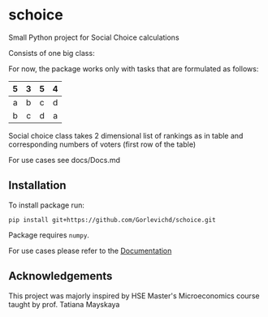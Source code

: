 # schoice

Small Python project for Social Choice calculations

Consists of one big class:

For now, the package works only with tasks that are formulated as follows:

| 5 | 3 | 5 | 4 |
|:-:|:-:|:-:|:-:|
| a | b | c | d |
| b | c | d | a |

Social choice class takes 2 dimensional list of rankings as in table and corresponding numbers of voters (first row of the table)

For use cases see docs/Docs.md

## Installation 

To install package run:

`pip install git+https://github.com/Gorlevichd/schoice.git`

Package requires `numpy`.

For use cases please refer to the [Documentation](https://github.com/Gorlevichd/schoice/blob/main/docs/Docs.md)

## Acknowledgements

This project was majorly inspired by HSE Master's Microeconomics course taught by prof. Tatiana Mayskaya
